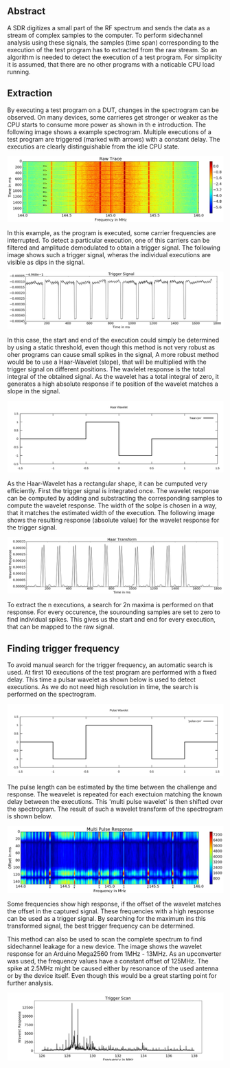 ## Abstract

A SDR digitizes a small part of the RF spectrum and sends the data as a stream of complex samples to the computer.
To perform sidechannel analysis using these signals, the samples (time span) corresponding to the execution of the test program has to extracted from the raw stream.
So an algorithm is needed to detect the execution of a test program.
For simplicity it is assumed, that there are no other programs with a noticable CPU load running.

## Extraction
By executing a test program on a DUT, changes in the spectrogram can be observed.
On many devices, some carrieres get stronger or weaker as the CPU starts to consume more power as shown in th e introduction.
The following image shows a example spectrogram.
Multiple executions of a test program are triggered (marked with arrows) with a constant delay.
The executios are clearly distinguishable from the idle CPU state.

![alt tag](images/trace-raw.jpeg)

In this example, as the program is executed, some carrier frequencies are interrupted.
To detect a particular execution, one of this carriers can be filtered and amplitude demodulated to obtain a trigger signal.
The following image shows such a trigger signal, wheras the individual executions are visible as dips in the signal.

![alt tag](images/trigger-signal.jpeg)

In this case, the start and end of the execution could simply be determined by using a static threshold, even though this method is not very robust as oher programs can cause small spikes in the signal,
A more robust method would be to use a Haar-Wavelet (slope), that will be multiplied with the trigger signal on different positions.
The wavlelet response is the total integral of the obtained signal.
As the wavelet has a total integral of zero, it generates a high absolute response if te position of the wavelet matches a slope in the signal.

![alt tag](images/haar.svg)

As the Haar-Wavelet has a rectangular shape, it can be cumputed very efficiently.
First the trigger signal is integrated once.
The wavelet response can be computed by adding and substracting the corresponding samples to compute the wavelet response.
The width of the solpe is chosen in a way, that it matches the estimated width of the execution.
The following image shows the resulting response (absolute value) for the wavelet response for the trigger signal.

![alt tag](images/haar-transform.jpeg)

To extract the n executions, a search for 2n maxima is performed on that response.
For every occurence, the sourounding samples are set to zero to find individual spikes.
This gives us the start and end for every execution, that can be mapped to the raw signal.


## Finding trigger frequency
To avoid manual search for the trigger frequency, an automatic search is used.
At first 10 executions of the test program are performed with a fixed delay.
This time a pulsar wavelet as shown below is used to detect executions.
As we do not need high resolution in time, the search is performed on the spectrogram.

![alt tag](images/pulse.svg)

The pulse length can be estimated by the time between the challenge and response.
The weavelet is repeated for each exectuion matching the known delay between the executions.
This 'multi pulse wavelet' is then shifted over the spectrogram.
The result of such a wavelet transform of the spectrogram is shown below.

![alt tag](images/pulse-response.jpeg)

Some frequencies show high response, if the offset of the wavelet matches the offset in the captured signal.
These frequencies with a high response can be used as a trigger signal.
By searching for the maximum ins this transformed signal, the best trigger frequency can be determined.

This method can also be used to scan the complete spectrum to find sidechannel leakage for a new device.
The image shows the wavelet response for an Arduino Mega2560 from 1MHz - 13MHz.
As an upconverter was used, the frequency values have a constant offset of 125MHz.
The spike at 2.5MHz might be caused either by resonance of the used antenna or by the device itself.
Even though this would be a great starting point for further analysis.

![alt tag](images/arduino-scan.jpg)

